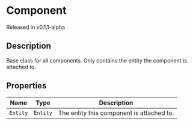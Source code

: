 # Component
Released in v0.1.1-alpha <br>

## Description
Base class for all components. Only contains the entity the component is attached to.

## Properties
| Name     | Type     | Description                               |
|----------|----------|-------------------------------------------|
| `Entity` | `Entity` | The entity this component is attached to. |
